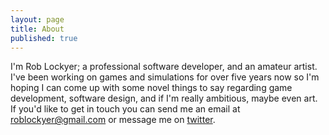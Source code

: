 ```yaml
---
layout: page
title: About
published: true
---
```


I'm Rob Lockyer; a professional software developer, and an amateur artist.
I've been working on games and simulations for over five years now so
I'm hoping I can come up with some novel things to say regarding
game development, software design, and if I'm really ambitious, maybe even art.
If you'd like to get in touch you can send me an email at [roblockyer@gmail.com](mailto:roblockyer@gmail.com?subject=RobLockyer.Com "Rob's Email") or message me on [twitter](https://twitter.com/roblockyer "Rob's Twitter").
